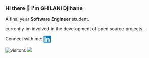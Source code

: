 ### Hi there 👋 I'm GHILANI Djihane
A final year **Software Engineer** student.

currently im involved in the development of open source projects.
<!--
**Djihanegh/Djihanegh** is a ✨ _special_ ✨ repository because its `README.md` (this file) appears on your GitHub profile.

Here are some ideas to get you started:
- 📫 How to reach me: ...
- 😄 Pronouns: ...
- ⚡ Fun fact: ...
  
- 🔭 I’m currently learning Python/Django.

-->


  Connect with me:
  [<img align= "center" alt="djihaneghilani | LinkedIn" width="22px" src="./Linkedin.png" />][linkedin]
  
  [linkedin]: https://www.linkedin.com/in/djihane-ghilani-aa622b184/

![visitors](https://visitor-badge.glitch.me/badge?page_id={$Djihanegh})
<img height="180em" src="https://github-readme-stats.vercel.app/api?username=Djihanegh&show_icons=true&hide_border=true&&count_private=true&include_all_commits=true" />

